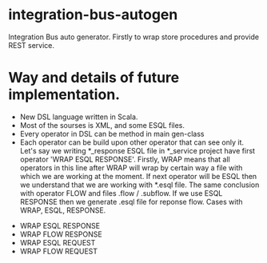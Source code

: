 # integration-bus-autogen
Integration Bus auto generator. Firstly to wrap store procedures and provide REST service.

# Way and details of future implementation.

* New DSL language written in Scala. 
* Most of the sourses is XML, and some ESQL files. 
* Every operator in DSL can be method in main gen-class
* Each operator can be build upon other operator that can see only it.
Let's say we writing *_response ESQL file in *_service project have first operator 'WRAP ESQL RESPONSE'.
Firstly, WRAP means that all operators in this line after WRAP will wrap by certain way a file with which we are working at the moment.
If next operator will be ESQL then we understand that we are working with *.esql file. 
The same conclusion with operator FLOW and files .flow / .subflow.
If we use ESQL RESPONSE then we generate .esql file for reponse flow.
Cases with WRAP, ESQL, RESPONSE.
- WRAP ESQL RESPONSE
- WRAP FLOW RESPONSE
- WRAP ESQL REQUEST
- WRAP FLOW REQUEST



